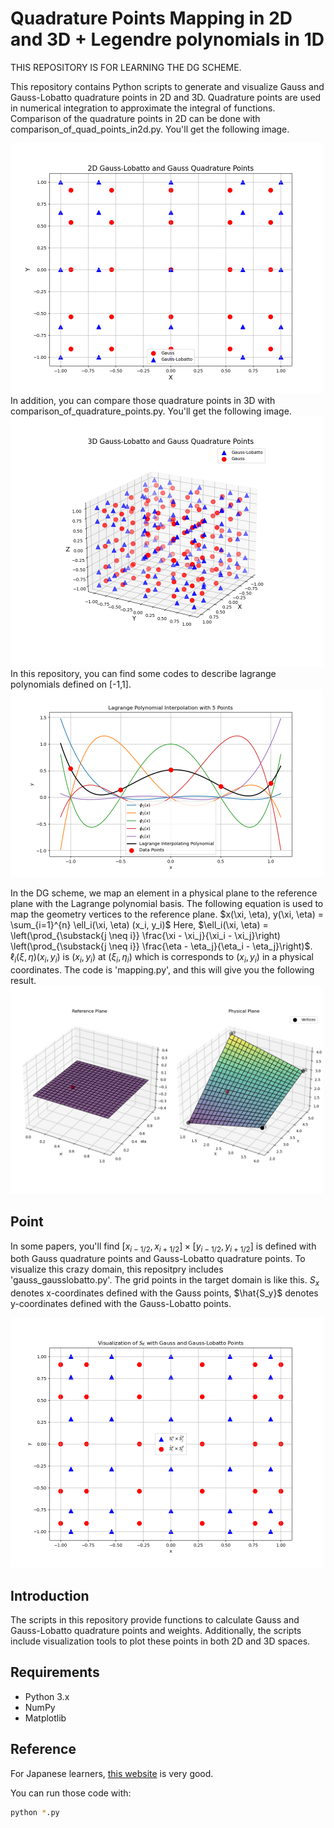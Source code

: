 # Quadrature Points Mapping in 2D and 3D + Legendre polynomials in 1D
THIS REPOSITORY IS FOR LEARNING THE DG SCHEME.

This repository contains Python scripts to generate and visualize Gauss and Gauss-Lobatto quadrature points in 2D and 3D. Quadrature points are used in numerical integration to approximate the integral of functions.
Comparison of the quadrature points in 2D can be done with comparison_of_quad_points_in2d.py. You'll get the following image.
<!-- ![image](figures/Gauss_Lobbato_comparison2d.png | width = 100) -->
<img src="https://github.com/Sho-Bob/DG-learner/blob/main/figures/Gauss_Lobbato_comparison2d.png" width ="500">
In addition, you can compare those quadrature points in 3D with comparison_of_quadrature_points.py. You'll get the following image.
<!-- ![3d comparison](figures/3d.png | width = 100) -->
<img src="https://github.com/Sho-Bob/DG-learner/blob/main/figures/3d.png" width ="500">
In this repository, you can find some codes to describe lagrange polynomials defined on [-1,1].
<!-- ![image](figures/legendre_poly.png | width = 100) -->
<img src="https://github.com/Sho-Bob/DG-learner/blob/main/figures/legendre_poly.png" width ="500">

In the DG scheme, we map an element in a physical plane to the reference plane with the Lagrange polynomial basis. The following equation is used to map the geometry vertices to the reference plane.
$x(\xi, \eta), y(\xi, \eta) = \sum_{i=1}^{n} \ell_i(\xi, \eta) (x_i, y_i)$
Here, $\ell_i(\xi, \eta) = \left(\prod_{\substack{j \neq i}} \frac{\xi - \xi_j}{\xi_i - \xi_j}\right) \left(\prod_{\substack{j \neq i}} \frac{\eta - \eta_j}{\eta_i - \eta_j}\right)$.
$\ell_i(\xi, \eta) (x_i, y_i)$ is $(x_i, y_i)$ at $(\xi_i, \eta_i)$ which is corresponds to $(x_i, y_i)$ in a physical coordinates.
The code is 'mapping.py', and this will give you the following result.
<img src="https://github.com/Sho-Bob/DG-learner/blob/main/figures/mapping.png" width ="500">

## Point
In some papers, you'll find $[x_{i-1/2}, x_{i+1/2}] \times [y_{i-1/2}, y_{i+1/2}]$ is defined with both Gauss quadrature points and Gauss-Lobatto quadrature points. To visualize this crazy domain, this repositpry includes 'gauss_gausslobatto.py'. The grid points in the target domain is like this. $S_x$ denotes x-coordinates defined with the Gauss points, $\hat{S_y}$ denotes y-coordinates defined with the Gauss-Lobatto points. 
<!-- ![image](figures/crazy.png | width = 100) -->
<img src="https://github.com/Sho-Bob/DG-learner/blob/main/figures/crazy.png" width ="500">

## Introduction
The scripts in this repository provide functions to calculate Gauss and Gauss-Lobatto quadrature points and weights. Additionally, the scripts include visualization tools to plot these points in both 2D and 3D spaces.

## Requirements
- Python 3.x
- NumPy
- Matplotlib

## Reference
For Japanese learners, [this website](https://slpr.sakura.ne.jp/sikinote/docs/numeric/integration/gauss-quadrature/#mjx-eqn-e3) is very good.

You can run those code with:
```sh
python *.py
